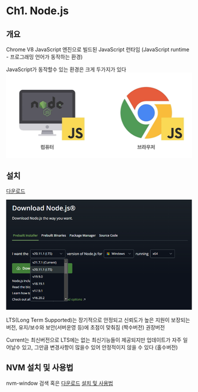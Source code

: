 # Ch1. Node.js

## 개요
Chrome V8 JavaScript 엔진으로 빌드된 JavaScript 런타임
(JavaScript runtime - 프로그래밍 언어가 동작하는 환경)

JavaScript가 동작할수 있는 환경은 크게 두가지가 있다
![javascript 동작환경](assets/js.png)

## 설치
[다운로드](https://nodejs.org/en/download)

![nodejs download](assets/node.png)

LTS(Long Term Supported)는 장기적으로 안정되고 신뢰도가 높은 지원이 보장되는 버전, 유지/보수와 보안(서버운영 등)에 초점이 맞춰짐 (짝수버전) 권장버전

Current는 최신버전으로 LTS에는 없는 최신기능들이 제공되지만 업데이트가 자주 일어날수 있고, 그만큼 변경사항이 많을수 있어 안정적이지 않을 수 있다 (홀수버전)

## NVM 설치 및 사용법
nvm-window 검색
혹은
[다운로드](https://github.com/coreybutler/nvm-windows)
[설치 및 사용법](https://blog.naver.com/jmb2981/223190294189)




